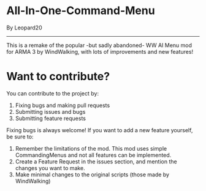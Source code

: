 # All-In-One-Command-Menu
By Leopard20
________
This is a remake of the popular -but sadly abandoned- WW AI Menu mod for ARMA 3 by WindWalking, with lots of improvements and new features!

# Want to contribute?
You can contribute to the project by:
1. Fixing bugs and making pull requests
2. Submitting issues and bugs
3. Submitting feature requests

Fixing bugs is always welcome! If you want to add a new feature yourself, be sure to:
1. Remember the limitations of the mod. This mod uses simple CommandingMenus and not all features can be implemented.
2. Create a Feature Request in the issues section, and mention the changes you want to make.
3. Make minimal changes to the original scripts (those made by WindWalking)
